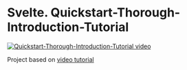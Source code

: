 # Svelte. Quickstart-Thorough-Introduction-Tutorial

[![Quickstart-Thorough-Introduction-Tutorial video](https://img.youtube.com/vi/LIfIRdRlD58/0.jpg)](https://youtu.be/LIfIRdRlD58 "Quickstart-Thorough-Introduction-Tutorial")

Project based on [video tutorial](https://youtu.be/LIfIRdRlD58)
